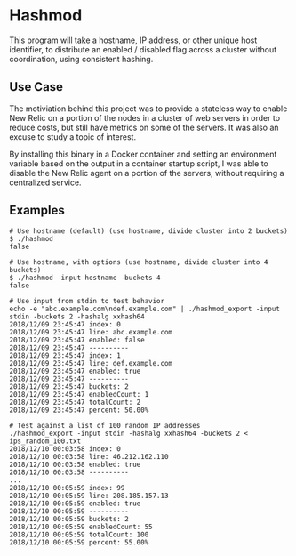 # Hashmod

This program will take a hostname, IP address, or other unique host
identifier, to distribute an enabled / disabled flag across a cluster
without coordination, using consistent hashing.

## Use Case

The motiviation behind this project was to provide a stateless way to
enable New Relic on a portion of the nodes in a cluster of web servers
in order to reduce costs, but still have metrics on some of the
servers. It was also an excuse to study a topic of interest.

By installing this binary in a Docker container and setting an
environment variable based on the output in a container startup
script, I was able to disable the New Relic agent on a portion of the
servers, without requiring a centralized service.

## Examples

```
# Use hostname (default) (use hostname, divide cluster into 2 buckets)
$ ./hashmod
false

# Use hostname, with options (use hostname, divide cluster into 4 buckets)
$ ./hashmod -input hostname -buckets 4
false

# Use input from stdin to test behavior
echo -e "abc.example.com\ndef.example.com" | ./hashmod_export -input stdin -buckets 2 -hashalg xxhash64
2018/12/09 23:45:47 index: 0
2018/12/09 23:45:47 line: abc.example.com
2018/12/09 23:45:47 enabled: false
2018/12/09 23:45:47 ----------
2018/12/09 23:45:47 index: 1
2018/12/09 23:45:47 line: def.example.com
2018/12/09 23:45:47 enabled: true
2018/12/09 23:45:47 ----------
2018/12/09 23:45:47 buckets: 2
2018/12/09 23:45:47 enabledCount: 1
2018/12/09 23:45:47 totalCount: 2
2018/12/09 23:45:47 percent: 50.00%

# Test against a list of 100 random IP addresses
./hashmod_export -input stdin -hashalg xxhash64 -buckets 2 < ips_random_100.txt
2018/12/10 00:03:58 index: 0
2018/12/10 00:03:58 line: 46.212.162.110
2018/12/10 00:03:58 enabled: true
2018/12/10 00:03:58 ----------
...
2018/12/10 00:05:59 index: 99
2018/12/10 00:05:59 line: 208.185.157.13
2018/12/10 00:05:59 enabled: true
2018/12/10 00:05:59 ----------
2018/12/10 00:05:59 buckets: 2
2018/12/10 00:05:59 enabledCount: 55
2018/12/10 00:05:59 totalCount: 100
2018/12/10 00:05:59 percent: 55.00%
```
